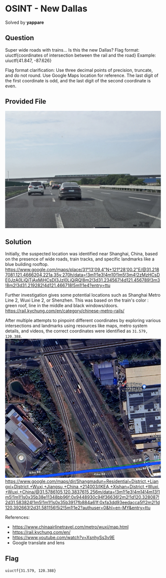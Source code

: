 # OSINT - New Dallas
Solved by **yappare**

## Question
Super wide roads with trains... Is this the new Dallas? Flag format: uiuctf{coordinates of intersection between the rail and the road} Example: uiuctf{41.847, -87.626}

Flag format clarification: Use three decimal points of precision, truncate, and do not round. Use Google Maps location for reference. The last digit of the first coordinate is odd, and the last digit of the second coordinate is even.

## Provided File
![Chal](chal.jpg)

## Solution
Initially, the suspected location was identified near Shanghai, China, based on the presence of wide roads, train tracks, and specific landmarks like a blue building rooftop.
https://www.google.com/maps/place/31°13'09.4"N+121°28'00.2"E/@31.2187081,121.4666204,221a,35y,270h/data=!3m1!1e3!4m10!1m5!3m4!2zMzHCsDE0JzA0LjQiTiAxMjHCsDI3JzI0LjQiRQ!8m2!3d31.234567!4d121.456789!3m3!8m2!3d31.219282!4d121.466718!5m1!1e4?entry=ttu

Further investigation gives some potential locations such as Shanghai Metro Line 2, Wuxi Line 2, or Shenzhen. This was based on the train's color : green roof, line in the middle and black windows/doors.
https://rail.kychung.com/en/category/chinese-metro-rails/

After multiple attempts to pinpoint different coordinates by exploring various intersections and landmarks using resources like maps, metro system details, and videos, the correct coordinates were identified as `31.579, 120.388`.
![Map](map.png)
https://www.google.com/maps/dir/Shangmadun+Residential+District,+Liangxi+District,+Wuxi,+Jiangsu,+China,+214003/IKEA,+Xishan+District,+Wuxi,+Wuxi,+China/@31.5786105,120.3837615,256m/data=!3m1!1e3!4m14!4m13!1m5!1m1!1s0x35b38e11348bb96f:0x9448930c94f36636!2m2!1d120.328087!2d31.583824!1m5!1m1!1s0x35b3917fb884a61f:0xfa3dd93eedacca5f!2m2!1d120.392663!2d31.581156!5i2!5m1!1e2?authuser=0&hl=en-MY&entry=ttu

References:
* https://www.chinaairlinetravel.com/metro/wuxi/map.html
* https://rail.kychung.com/en/
* https://www.youtube.com/watch?v=XsnhySs3v9E
* Google translate and lens

## Flag 
`uiuctf{31.579, 120.388}`
